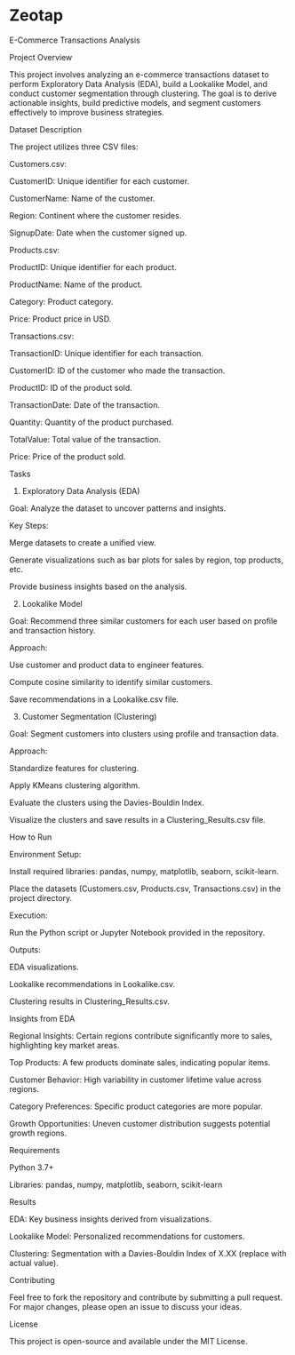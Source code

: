 # Zeotap

E-Commerce Transactions Analysis

Project Overview

This project involves analyzing an e-commerce transactions dataset to perform Exploratory Data Analysis (EDA), build a Lookalike Model, and conduct customer segmentation through clustering. The goal is to derive actionable insights, build predictive models, and segment customers effectively to improve business strategies.

Dataset Description

The project utilizes three CSV files:

Customers.csv:

CustomerID: Unique identifier for each customer.

CustomerName: Name of the customer.

Region: Continent where the customer resides.

SignupDate: Date when the customer signed up.

Products.csv:

ProductID: Unique identifier for each product.

ProductName: Name of the product.

Category: Product category.

Price: Product price in USD.

Transactions.csv:

TransactionID: Unique identifier for each transaction.

CustomerID: ID of the customer who made the transaction.

ProductID: ID of the product sold.

TransactionDate: Date of the transaction.

Quantity: Quantity of the product purchased.

TotalValue: Total value of the transaction.

Price: Price of the product sold.

Tasks

1. Exploratory Data Analysis (EDA)

Goal: Analyze the dataset to uncover patterns and insights.

Key Steps:

Merge datasets to create a unified view.

Generate visualizations such as bar plots for sales by region, top products, etc.

Provide business insights based on the analysis.

2. Lookalike Model

Goal: Recommend three similar customers for each user based on profile and transaction history.

Approach:

Use customer and product data to engineer features.

Compute cosine similarity to identify similar customers.

Save recommendations in a Lookalike.csv file.

3. Customer Segmentation (Clustering)

Goal: Segment customers into clusters using profile and transaction data.

Approach:

Standardize features for clustering.

Apply KMeans clustering algorithm.

Evaluate the clusters using the Davies-Bouldin Index.

Visualize the clusters and save results in a Clustering_Results.csv file.

How to Run

Environment Setup:

Install required libraries: pandas, numpy, matplotlib, seaborn, scikit-learn.

Place the datasets (Customers.csv, Products.csv, Transactions.csv) in the project directory.

Execution:

Run the Python script or Jupyter Notebook provided in the repository.

Outputs:

EDA visualizations.

Lookalike recommendations in Lookalike.csv.

Clustering results in Clustering_Results.csv.

Insights from EDA

Regional Insights: Certain regions contribute significantly more to sales, highlighting key market areas.

Top Products: A few products dominate sales, indicating popular items.

Customer Behavior: High variability in customer lifetime value across regions.

Category Preferences: Specific product categories are more popular.

Growth Opportunities: Uneven customer distribution suggests potential growth regions.

Requirements

Python 3.7+

Libraries: pandas, numpy, matplotlib, seaborn, scikit-learn

Results

EDA: Key business insights derived from visualizations.

Lookalike Model: Personalized recommendations for customers.

Clustering: Segmentation with a Davies-Bouldin Index of X.XX (replace with actual value).

Contributing

Feel free to fork the repository and contribute by submitting a pull request. For major changes, please open an issue to discuss your ideas.

License

This project is open-source and available under the MIT License.

